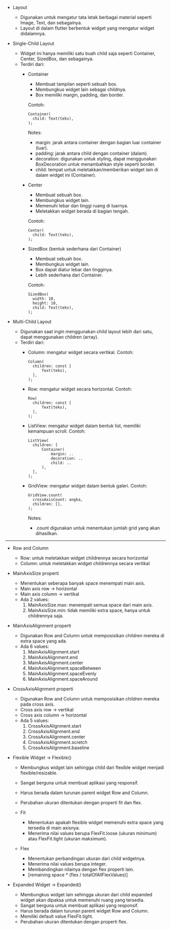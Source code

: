 - Layout
  - Digunakan untuk mengatur tata letak berbagai material seperti Image, Text, dan sebagainya.
  - Layout di dalam flutter berbentuk widget yang mengatur widget didalamnya.

- Single-Child Layout
  - Widget ini hanya memiliki satu buah child saja seperti Container, Center, SizedBox, dan sebagainya.
  - Terdiri dari:
    - Container
      - Membuat tampilan seperti sebuah box.
      - Membungkus widget lain sebagai childnya.
      - Box memiliki margin, padding, dan border.

      Contoh:
      ```
      Container(
        child: Text(teks),
      );
      ```

      Notes:
      - margin: jarak antara container dengan bagian luar container (luar).
      - padding: jarak antara child dengan container (dalam).
      - decoration: digunakan untuk styling, dapat menggunakan BoxDecoration untuk menambahkan style seperti border.
      - child: tempat untuk meletakkan/memberikan widget lain di dalam widget ini (Container).

    - Center
      - Membuat sebuah box.
      - Membungkus widget lain.
      - Memenuhi lebar dan tinggi ruang di luarnya.
      - Meletakkan widget berada di bagian tengah.

      Contoh:
      ```
      Center(
        child: Text(teks),
      );
      ```

    - SizedBox (bentuk sederhana dari Container)
      - Membuat sebuah box.
      - Membungkus widget lain.
      - Box dapat diatur lebar dan tingginya.
      - Lebih sederhana dari Container.

      Contoh:
      ```
      SizedBox(
        width: 10,
        height: 10,
        child: Text(teks),
      );
      ```

- Multi-Child Layout
  - Digunakan saat ingin menggunakan child layout lebih dari satu, dapat menggunakan children (array).
  - Terdiri dari:
    - Column: mengatur widget secara vertikal.
      Contoh:
      ```
      Column(
        children: const [
            Text(teks),
        ],
      );
      ```

    - Row: mengatur widget secara horizontal.
      Contoh:
      ```
      Row(
        children: const [
            Text(teks),
        ],
      );
      ```

    - ListView: mengatur widget dalam bentuk list, memiliki kemampuan scroll.
      Contoh:
      ```
      ListView(
        children: [
            Container(
                margin: ..
                decoration: ..
                child: ..
            ),
        ],
      );
      ```
    - GridView: mengatur widget dalam bentuk galeri.
      Contoh:
      ```
      GridView.count(
        crossAxisCount: angka,
        children: [],
      );
      ```

      Notes:
      - .count digunakan untuk menentukan jumlah grid yang akan dihasilkan.

---

- Row and Column
  - Row: untuk meletakkan widget childrennya secara horizontal
  - Column: untuk meletakkan widget childrennya secara vertikal

- MainAxisSize properti
  - Menentukan seberapa banyak space menempati main axis.
  - Main axis row -> horizontal
  - Main axis column -> vertikal
  - Ada 2 values:
    1. MainAxisSize.max: menempati semua space dari main axis.
    2. MainAxisSize.min: tidak memiliki extra space, hanya untuk childrennya saja.

- MainAxisAlignment properti
  - Digunakan Row and Column untuk memposisikan children mereka di extra space yang ada.
  - Ada 6 values:
    1. MainAxisAlignment.start
    2. MainAxisAlignment.end
    3. MainAxisAlignment.center
    4. MainAxisAlignment.spaceBetween
    5. MainAxisAlignment.spaceEvenly
    6. MainAxisAlignment.spaceAround

- CrossAxisAlignment properti
  - Digunakan Row and Column untuk memposisikan children mereka pada cross axis.
  - Cross axis row -> vertikal
  - Cross axis column -> horizontal
  - Ada 5 values:
    1. CrossAxisAlignment.start
    2. CrossAxisAlignment.end
    3. CrossAxisAlignment.center
    4. CrossAxisAlignment.scretch
    5. CrossAxisAlignment.baseline

- Flexible Widget -> Flexible()
  - Membungkus widget lain sehingga child dari flexible widget menjadi flexible/resizable.
  - Sangat berguna untuk membuat aplikasi yang responsif.
  - Harus berada dalam turunan parent widget Row and Column.
  - Perubahan ukuran ditentukan dengan properti fit dan flex.

  - Fit
    - Menentukan apakah flexible widget memenuhi extra space yang tersedia di main axisnya.
    - Menerima nilai values berupa FlexFit.loose (ukuran minimum) atau FlexFit.tight (ukuran maksimum).

  - Flex
    - Menentukan perbandingan ukuran dari child widgetnya.
    - Menerima nilai values berupa integer.
    - Membandingkan nilainya dengan flex properti lain.
    - [remaining space * (flex / totalOfAllFlexValues)]

- Expanded Widget -> Expanded()
  - Membungkus widget lain sehingga ukuran dari child expanded widget akan dipaksa untuk memenuhi ruang yang tersedia.
  - Sangat berguna untuk membuat aplikasi yang responsif.
  - Harus berada dalam turunan parent widget Row and Column.
  - Memiliki default value FlexFit.tight.
  - Perubahan ukuran ditentukan dengan properti flex.